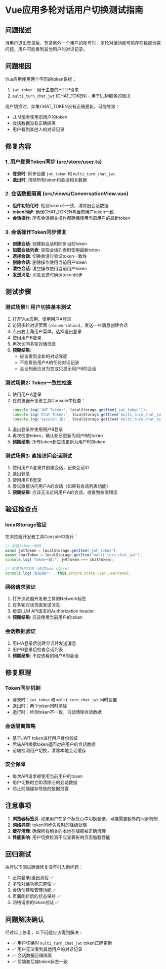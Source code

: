 # Vue应用多轮对话用户切换测试指南

## 问题描述
当用户退出登录后，登录另外一个用户的账号时，多轮对话功能可能存在数据泄露问题，用户可能看到其他用户的对话记录。

## 问题根因
Vue应用使用两个不同的token系统：
1. `jwt_token` - 用于主要的HTTP请求
2. `multi_turn_chat_jwt` (CHAT_TOKEN) - 用于LLM服务的请求

用户切换时，如果CHAT_TOKEN没有正确更新，可能导致：
- LLM服务使用旧用户的token
- 会话数据没有正确隔离
- 用户看到其他人的对话记录

## 修复内容

### 1. 用户登录Token同步 (src/store/user.ts)
- **登录时**: 同步设置 `jwt_token` 和 `multi_turn_chat_jwt`
- **退出时**: 清除所有token和会话相关数据

### 2. 会话数据隔离 (src/views/ConversationView.vue)
- **组件初始化时**: 检测token不一致，清除旧会话数据
- **token同步**: 确保CHAT_TOKEN与当前用户token一致
- **会话操作**: 所有会话相关操作都确保使用当前用户的最新token

### 3. 会话操作Token同步修复
- **创建会话**: 创建新会话时同步当前token
- **加载会话列表**: 获取会话列表时使用最新token
- **选择会话**: 切换会话时验证token一致性
- **删除会话**: 删除操作使用当前用户token
- **清空会话**: 清空操作使用当前用户token
- **发送消息**: 消息发送时确保token同步

## 测试步骤

### 测试场景1: 用户切换基本测试
1. 打开Vue应用，使用用户A登录
2. 访问多轮对话页面 (`/conversation`)，发送一些消息创建会话
3. 点击右上角用户菜单，选择退出登录
4. 使用用户B登录
5. 再次访问多轮对话页面
6. **预期结果**: 
   - 应该看到全新的对话界面
   - 不能看到用户A的任何对话记录
   - 会话列表应该为空或只显示用户B的会话

### 测试场景2: Token一致性检查
1. 使用用户A登录
2. 在浏览器开发者工具Console中检查：
   ```javascript
   console.log('JWT Token:', localStorage.getItem('jwt_token'));
   console.log('Chat Token:', localStorage.getItem('multi_turn_chat_jwt'));
   console.log('Session ID:', localStorage.getItem('multi_turn_chat_session_id'));
   ```
3. 退出登录并使用用户B登录
4. 再次检查token，确认都已更新为用户B的token
5. **预期结果**: 所有token都应该更新为用户B的token

### 测试场景3: 直接访问会话测试
1. 使用用户A登录并创建会话，记录会话ID
2. 退出登录
3. 使用用户B登录
4. 尝试直接访问用户A的会话（如果有会话列表功能）
5. **预期结果**: 应该无法访问用户A的会话，或看到权限错误

## 验证检查点

### localStorage验证
在浏览器开发者工具Console中执行：
```javascript
// 检查token一致性
const jwtToken = localStorage.getItem('jwt_token');
const chatToken = localStorage.getItem('multi_turn_chat_jwt');
console.log('Token一致:', jwtToken === chatToken);

// 检查用户状态（通过Vuex store）
console.log('当前用户:', this.$store.state.user.username);
```

### 网络请求验证
1. 打开浏览器开发者工具的Network标签
2. 在多轮对话页面发送消息
3. 检查LLM API请求的Authorization header
4. **预期结果**: 应该使用当前用户的token

### 会话数据验证
1. 用户A登录后创建会话并发送消息
2. 用户B登录后检查会话列表
3. **预期结果**: 不应该看到用户A的会话

## 修复原理

### Token同步机制
- 登录时：`jwt_token` 和 `multi_turn_chat_jwt` 同时设置
- 退出时：两个token同时清除
- 运行时：检测token不一致，自动清除会话数据

### 会话隔离策略
- 基于JWT token进行用户身份验证
- 后端API根据token返回对应用户的会话数据
- 前端检测用户切换，清除本地会话缓存

### 安全保障
- 每次API请求都使用当前用户的token
- 用户切换时立即清除旧的会话数据
- 防止前端缓存导致的数据泄露

## 注意事项

1. **浏览器标签页**: 如果用户在多个标签页中切换登录，可能需要额外的同步机制
2. **网络异常**: token同步失败时的降级处理
3. **缓存清理**: 确保所有相关的本地存储都被正确清理
4. **性能影响**: 用户切换检测不应显著影响页面加载性能

## 回归测试

执行以下测试确保修复没有引入新问题：
1. 正常登录/退出流程 ✅
2. 多轮对话功能完整性 ✅
3. 会话创建和管理功能 ✅
4. 页面刷新后的状态保持 ✅
5. 网络请求的token验证 ✅

## 问题解决确认

经过以上修复，以下问题应该得到解决：
- ✅ 用户切换时 `multi_turn_chat_jwt` token正确更新
- ✅ 用户无法看到其他用户的对话记录
- ✅ 会话数据正确隔离
- ✅ 前端和后端token状态一致
